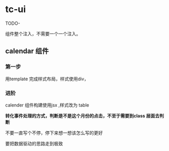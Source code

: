 
# tc-ui

TODO-

组件整个注入，不需要一个一个注入。

## calendar 组件

### 第一步

用template 完成样式布局，样式使用div，

### 进阶

calender 组件构建使用jsx ,样式改为 table

**转化事件处理的方式，判断是不是这个月份的点击，不至于需要到class 层面去判断**

不要一直写个不停，停下来想一想该怎么写的更好

要把数据驱动的思路走到极致